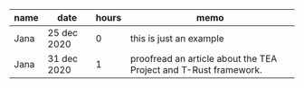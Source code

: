 |name|date|hours| memo |
|----|----|----|----|
| Jana | 25 dec 2020 | 0 | this is just an example | 
| Jana | 31 dec 2020 | 1 | proofread an article about the TEA Project and T-Rust framework. | 
